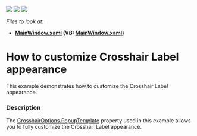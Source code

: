<!-- default badges list -->
![](https://img.shields.io/endpoint?url=https://codecentral.devexpress.com/api/v1/VersionRange/128569687/22.2.2%2B)
[![](https://img.shields.io/badge/Open_in_DevExpress_Support_Center-FF7200?style=flat-square&logo=DevExpress&logoColor=white)](https://supportcenter.devexpress.com/ticket/details/T478135)
[![](https://img.shields.io/badge/📖_How_to_use_DevExpress_Examples-e9f6fc?style=flat-square)](https://docs.devexpress.com/GeneralInformation/403183)
<!-- default badges end -->
<!-- default file list -->
*Files to look at*:

* **[MainWindow.xaml](./CS/CrosshairTemplateExample/MainWindow.xaml) (VB: [MainWindow.xaml](./VB/CrosshairTemplateExample/MainWindow.xaml))**
<!-- default file list end -->
# How to customize Crosshair Label appearance


This example demonstrates how to customize the Crosshair Label appearance.


<h3>Description</h3>

The <a href="https://documentation.devexpress.com/#WPF/DevExpressXpfChartsCrosshairOptionsBase_PopupTemplatetopic">CrosshairOptions.PopupTemplate</a>&nbsp;property used in this example allows you to fully customize the Crosshair Label appearance.

<br/>


